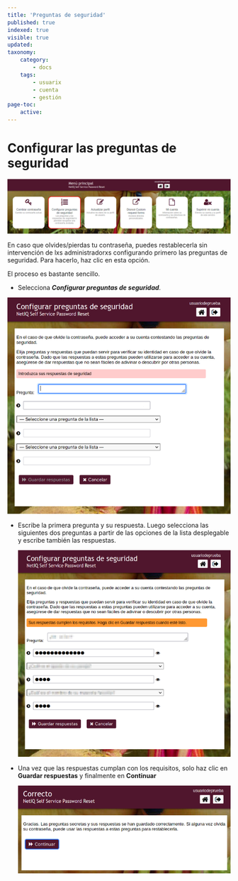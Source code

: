 ```yaml
---
title: 'Preguntas de seguridad'
published: true
indexed: true
visible: true
updated:
taxonomy:
    category:
        - docs
    tags:
        - usuarix
        - cuenta
        - gestión
page-toc:
    active:
---
```


# Configurar las preguntas de seguridad

![](es/tablero_preguntas.png)

En caso que olvides/pierdas tu contraseña, puedes restablecerla sin intervención de lxs administradorxs configurando primero las preguntas de seguridad. Para hacerlo, haz clic en esta opción.

El proceso es bastante sencillo.

- Selecciona ***Configurar preguntas de seguridad***.

 ![](es/preg_01.png)

- Escribe la primera pregunta y su respuesta. Luego selecciona las siguientes dos preguntas a partir de las opciones de la lista desplegable y escribe también las respuestas.

  ![](es/preg_02.png)

- Una vez que las respuestas cumplan con los requisitos, solo haz clic en **Guardar respuestas** y finalmente en **Continuar**

  ![](es/preg_03.png)
